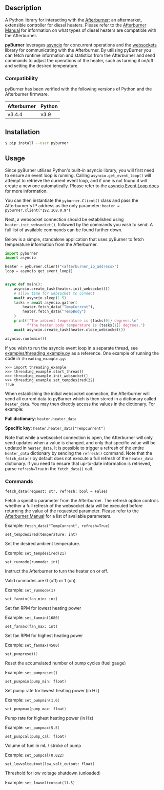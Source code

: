 ## Description

A Python library for interacting with the [Afterburner](http://www.mrjones.id.au/afterburner/); an
aftermarket, extensible controller for diesel heaters. Please refer to the 
[Afterburner Manual](http://www.mrjones.id.au/afterburner/assets/files/UserManual-V3.2.pdf) for information on what
types of diesel heaters are compatible with the Afterburner.

**pyBurner** leverages [asyncio](https://docs.python.org/3/library/asyncio.html) 
for concurrent operations and the [websockets](https://websockets.readthedocs.io/en/stable/) library for communicating 
with the Afterburner. By utilising pyBurner you can fetch runtime information and statistics from the Afterburner and
send commands to adjust the operations of the heater, such as turning it on/off and setting the desired temperature.

### Compatibility
pyBurner has been verified with the following versions of Python and the Afterburner firmware.

| Afterburner | Python |
|-------------|--------|
|    v3.4.4   |  v3.9  |

## Installation

~~~bash
$ pip install --user pyburner
~~~

## Usage

Since pyBurner utilises Python's built-in asyncio library, you will first need to ensure an event loop is running.
Calling `asyncio.get_event_loop()` will attempt to retrieve the current event loop, and if one is not found it 
will create a new one automatically. Please refer to the 
[asyncio Event Loop docs](https://docs.python.org/3/library/asyncio-eventloop.html) for more information.

You can then instantiate the `pyburner.Client()` class and pass the Afterburner's IP address as the only parameter:
`heater = pyburner.client("192.168.0.9")`

Next, a websocket connection should be established using `heater.init_websocket()`, followed by the commands you wish
to send. A full list of available commands can be found further down.

Below is a simple, standalone application that uses pyBurner to fetch temperature 
information from the Afterburner.
~~~python
import pyburner
import asyncio

heater = pyburner.Client("<afterburner_ip_address>")
loop = asyncio.get_event_loop()


async def main():
    asyncio.create_task(heater.init_websocket())
    # allow time for websocket to connect
    await asyncio.sleep(1.5)
    tasks = await asyncio.gather(
        heater.fetch_data("TempCurrent"),
        heater.fetch_data("TempBody")
    )
    print(f"The ambient temperature is {tasks[0]} degrees.\n"
          f"The heater body temperature is {tasks[1]} degrees.")
    await asyncio.create_task(heater.close_websocket())

asyncio.run(main())
~~~

If you wish to run the asyncio event loop in a separate thread, see 
[examples/threading_example.py](https://github.com/ttuffin/pyBurner/blob/dev/examples/threading_example.py) as a 
reference. One example of running the code in `threading_example.py`:
~~~
>>> import threading_example
>>> threading_example.start_thread()
>>> threading_example.init_websocket()
>>> threading_example.set_tempdesired(22)
True
~~~

When establishing the initial websocket connection, the Afterburner will send all current data to pyBurner which is then
stored in a dictionary called `heater_data`. You may then directly access the values in the dictionary. For example:

**Full dictionary**: `heater.heater_data`

**Specific key**: `heater.heater_data["TempCurrent"]`

Note that while a websocket connection is open, the Afterburner will only send updates when a value is changed, and only
that specific value will be updated in `heater_data`.
It is possible to trigger a refresh of the entire `heater_data` dictionary by sending the `refresh()` command. Note 
that the `fetch_data()` by default does not execute a full refresh of the `heater_data` dictionary. If you need to 
ensure that up-to-date information is retrieved, parse `refresh=True` in the `fetch_data()` call.

### Commands

~~~
fetch_data(request: str, refresh: bool = False)
~~~
Fetch a specific parameter from the Afterburner. The refresh option controls whether a full refresh of the websocket 
data will be executed before returning the value of the requested parameter. Please refer to the 
[Afterburner Manual](http://www.mrjones.id.au/afterburner/assets/files/UserManual-V3.2.pdf) for a list of available 
parameters.

Example: `fetch_data("TempCurrent", refresh=True)`

~~~
set_tempdesired(temperature: int)
~~~
Set the desired ambient temperature.

Example: `set_tempdesired(21)`

~~~
set_runmode(runmode: int)
~~~
Instruct the Afterburner to turn the heater on or off.


Valid runmodes are 0 (off) or 1 (on).

Example: `set_runmode(1)`

~~~
set_fanmin(fan_min: int)
~~~
Set fan RPM for lowest heating power

Example: `set_fanmin(1680)`
~~~
set_fanmax(fan_max: int)
~~~
Set fan RPM for highest heating power

Example: `set_fanmax(4500)`
~~~
set_pumpreset()
~~~
Reset the accumulated number of pump cycles (fuel gauge)

Example: `set_pumpreset()`

~~~
set_pumpmin(pump_min: float)
~~~
Set pump rate for lowest heating power (in Hz)

Example: `set_pumpmin(1.6)`

~~~
set_pumpmax(pump_max: float)
~~~
Pump rate for highest heating power (in Hz)

Example: `set_pumpmax(5.5)`

~~~
set_pumpcal(pump_cal: float)
~~~
Volume of fuel in mL / stroke of pump

Example: `set_pumpcal(0.022)`

~~~
set_lowvoltcutout(low_volt_cutout: float)
~~~
Threshold for low voltage shutdown (unloaded)

Example: `set_lowvoltcutout(11.5)`